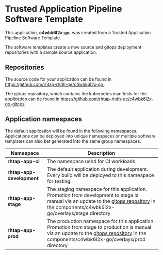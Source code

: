 # Trusted Application Pipeline Software Template

This application, **c4wbk6l2x-go**, was created from a Trusted Application Pipeline Software Template.

The software templates create a new source and gitops deployment repositories with a sample source application. 

## Repositories

The source code for your application can be found in [https://github.com/rhtap-rhdh-qe/c4wbk6l2x-go ](https://github.com/rhtap-rhdh-qe/c4wbk6l2x-go ).
 
The gitops repository, which contains the kubernetes manifests for the application can be found in 
[https://github.com/rhtap-rhdh-qe/c4wbk6l2x-go-gitops ](https://github.com/rhtap-rhdh-qe/c4wbk6l2x-go-gitops ) 

## Application namespaces 

The default application will be found in the following namespaces. Applications can be deployed into unique namespaces or multiple software templates can also bet generated into the same group namespaces.  

|  Namespace   |  Description   |  
| -------- | -------- |
| **rhtap-app-ci** | The namespace used for CI workloads |
| **rhtap-app-development** | The default application during development. Every build will be deployed to this namespace for testing. |
| **rhtap-app-stage** | The staging namespace for this application. Promotion from development to stage is manual via an update to the [gitops repository](https://github.com/rhtap-rhdh-qe/c4wbk6l2x-go-gitops ) in the components/c4wbk6l2x-go/overlays/stage directory |
| **rhtap-app-prod** | The production namespace for this application. Promotion from stage to production is manual via an update to the [gitops repository](https://github.com/rhtap-rhdh-qe/c4wbk6l2x-go-gitops ) in the components/c4wbk6l2x-go/overlays/prod directory |